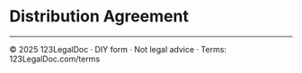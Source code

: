 # Distribution Agreement

---
© 2025 123LegalDoc · DIY form · Not legal advice · Terms: 123LegalDoc.com/terms
